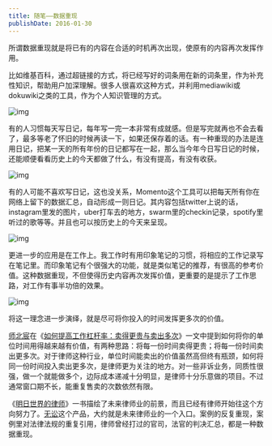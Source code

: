 ```yaml
---
title: 随笔——数据重现
publishDate: 2016-01-30
---
```


所谓数据重现就是将已有的内容在合适的时机再次出现，使原有的内容再次发挥作用。

比如维基百科，通过超链接的方式，将已经写好的词条用在新的词条里，作为补充性知识，帮助用户加深理解。很多人很喜欢这种方式，并利用mediawiki或dokuwiki之类的工具，作为个人知识管理的方式。

![img](https://pub-d5bcaa1465694f2b84727665eeded50e.r2.dev/network-asset-1TD47VvyU7UhM3mblTn7XGg-20230912223813-njsgnpi-20250104231524-3q6bn0o.png)

有的人习惯每天写日记，每年写一完一本非常有成就感。但是写完就再也不会去看了，最多等老了怀旧的时候再读一下，如果还保存着的话。有一种重现的办法是连用日记，把某一天的所有年份的日记都写在一起，那么当今年今日写日记的时候，还能顺便看看历史上的今天都做了什么，有没有提高，有没有收获。

![img](https://pub-d5bcaa1465694f2b84727665eeded50e.r2.dev/network-asset-1vf10qq0Lq_lQexy01FbPTQ-20230912223813-1je11fg-20250104231524-cu6fxw1.png)

有的人可能不喜欢写日记，这也没关系，Momento这个工具可以把每天所有你在网络上留下的数据汇总，自动形成一则日记。其内容包括twitter上说的话，instagram里发的图片，uber打车去的地方，swarm里的checkin记录，spotify里听过的歌等等。并且也可以按历史上的今天来呈现。

![img](https://pub-d5bcaa1465694f2b84727665eeded50e.r2.dev/network-asset-1N9RtDWyoUxiD0d3psMIrWA-20230912223813-cert99k-20250104231524-la6umyb.tiff)

更进一步的应用是在工作上。我工作时有用印象笔记的习惯，将相应的工作记录写在笔记里。而印象笔记有个很强大的功能，就是类似笔记的推荐，有很高的参考价值。这种数据重现，不但使得历史内容再次发挥价值，更重要的是提示了工作思路，对工作有事半功倍的效果。

![img](https://pub-d5bcaa1465694f2b84727665eeded50e.r2.dev/network-asset-19C6S7A9imLGlSq46NOQodg-20230912223813-uyzpg6a-20250104231524-d2lkscr.png)

将这一理念进一步演绎，就是尽可将你投入的时间发挥更多次的价值。

[师北宸](http://www.huxiu.com/member/10269.html)在《[如何提高工作杠杆率：卖得更贵与卖出多次](http://www.huxiu.com/article/151964/1.html?f=index_feed_img1)》一文中提到如何将你的单位时间用得越来越有价值，有两种思路：将每一份时间卖得更贵；将每一份时间卖出更多次。对于律师这种行业，单位时间能卖出的价值虽然高但终有瓶颈，如何将同一份时间投入卖出更多次，是律师更为关注的地方。对一些非诉业务，同质性很强，做一个就能做多个，边际成本递减十分明显，是律师十分乐意做的项目。不过通常窗口期不长，能重复售卖的次数依然有限。

《[明日世界的律师](https://book.douban.com/subject/25915109/)》一书描绘了未来律师业的前景，而且已经有律师开始往这个方向努力了。[无讼](http://www.itslaw.com/)这个产品，大约就是未来律师业的一个入口。案例的反复重现，案例里对法律法规的重复引用，律师曾经打过的官司，法官的判决汇总，都是一种数据重现。
